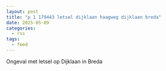 ```yaml
---
layout: post
title: "p 1 179443 letsel dijklaan haagweg dijklaan breda"
date: 2025-05-09
categories: 
  - rss
tags: 
  - feed
---
```


Ongeval met letsel op Dijklaan in Breda
